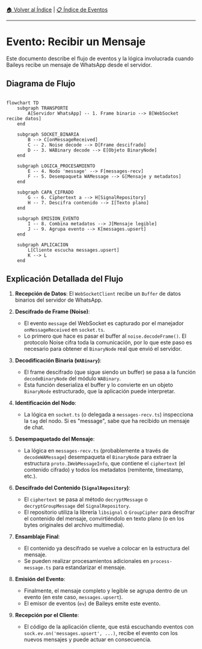 [🏠 Volver al Índice](../../src/navigation.md) | [📋 Índice de Eventos](./readme.md)

---

# Evento: Recibir un Mensaje

Este documento describe el flujo de eventos y la lógica involucrada cuando Baileys recibe un mensaje de WhatsApp desde el servidor.

## Diagrama de Flujo

```mermaid

flowchart TD
    subgraph TRANSPORTE
        A[Servidor WhatsApp] -- 1. Frame binario --> B[WebSocket recibe datos]
    end

    subgraph SOCKET_BINARIA
        B --> C[onMessageReceived]
        C -- 2. Noise decode --> D[Frame descifrado]
        D -- 3. WABinary decode --> E[Objeto BinaryNode]
    end

    subgraph LOGICA_PROCESAMIENTO
        E -- 4. Nodo 'message' --> F[messages-recv]
        F -- 5. Desempaqueta WAMessage --> G[Mensaje y metadatos]
    end

    subgraph CAPA_CIFRADO
        G -- 6. Ciphertext a --> H[SignalRepository]
        H -- 7. Descifra contenido --> I[Texto plano]
    end

    subgraph EMISION_EVENTO
        I -- 8. Combina metadatos --> J[Mensaje legible]
        J -- 9. Agrupa evento --> K[messages.upsert]
    end

    subgraph APLICACION
        L[Cliente escucha messages.upsert]
        K --> L
    end

```

## Explicación Detallada del Flujo

1.  **Recepción de Datos**: El `WebSocketClient` recibe un `Buffer` de datos binarios del servidor de WhatsApp.

2.  **Descifrado de Frame (Noise)**:
    - El evento `message` del WebSocket es capturado por el manejador `onMessageReceived` en `socket.ts`.
    - Lo primero que hace es pasar el buffer al `noise.decodeFrame()`. El protocolo Noise cifra toda la comunicación, por lo que este paso es necesario para obtener el `BinaryNode` real que envió el servidor.

3.  **Decodificación Binaria (`WABinary`)**:
    - El frame descifrado (que sigue siendo un buffer) se pasa a la función `decodeBinaryNode` del módulo `WABinary`.
    - Esta función deserializa el buffer y lo convierte en un objeto `BinaryNode` estructurado, que la aplicación puede interpretar.

4.  **Identificación del Nodo**:
    - La lógica en `socket.ts` (o delegada a `messages-recv.ts`) inspecciona la `tag` del nodo. Si es "message", sabe que ha recibido un mensaje de chat.

5.  **Desempaquetado del Mensaje**:
    - La lógica en `messages-recv.ts` (probablemente a través de `decodeWAMessage`) desempaqueta el `BinaryNode` para extraer la estructura `proto.IWebMessageInfo`, que contiene el `ciphertext` (el contenido cifrado) y todos los metadatos (remitente, timestamp, etc.).

6.  **Descifrado del Contenido (`SignalRepository`)**:
    - El `ciphertext` se pasa al método `decryptMessage` o `decryptGroupMessage` del `SignalRepository`.
    - El repositorio utiliza la librería `libsignal` o `GroupCipher` para descifrar el contenido del mensaje, convirtiéndolo en texto plano (o en los bytes originales del archivo multimedia).

7.  **Ensamblaje Final**:
    - El contenido ya descifrado se vuelve a colocar en la estructura del mensaje.
    - Se pueden realizar procesamientos adicionales en `process-message.ts` para estandarizar el mensaje.

8.  **Emisión del Evento**:
    - Finalmente, el mensaje completo y legible se agrupa dentro de un evento (en este caso, `messages.upsert`).
    - El emisor de eventos (`ev`) de Baileys emite este evento.

9.  **Recepción por el Cliente**:
    - El código de la aplicación cliente, que está escuchando eventos con `sock.ev.on('messages.upsert', ...)`, recibe el evento con los nuevos mensajes y puede actuar en consecuencia.
